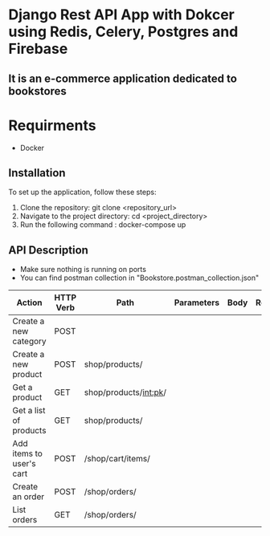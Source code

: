 # Django Rest API App with Dokcer using Redis, Celery, Postgres and Firebase

## It is an e-commerce application dedicated to bookstores

# Requirments
- Docker

## Installation

To set up the application, follow these steps:

1. Clone the repository:
   git clone <repository_url>
2. Navigate to the project directory:
   cd <project_directory>
3. Run the following command :
   docker-compose up

## API Description
- Make sure nothing is running on ports 
- You can find postman collection in "Bookstore.postman_collection.json"


| Action                                                                   | HTTP Verb | Path                                                                        | Parameters  | Body                                                                       | Response                                                |
|--------------------------------------------------------------------------|-----------|-----------------------------------------------------------------------------|---------------------------------------------|--------------------------------------|---------------------------------------------------------|
| Create a new category | POST |  | | | | 
| Create a new product | POST | shop/products/ | | | | 
| Get a product | GET | shop/products/<int:pk>/ | | | | 
| Get a list of products | GET | shop/products/ | | | | 
| Add items to user's cart | POST | /shop/cart/items/ | | | | 
| Create an order | POST | /shop/orders/ | | | | 
| List orders | GET | /shop/orders/ | | | | 
